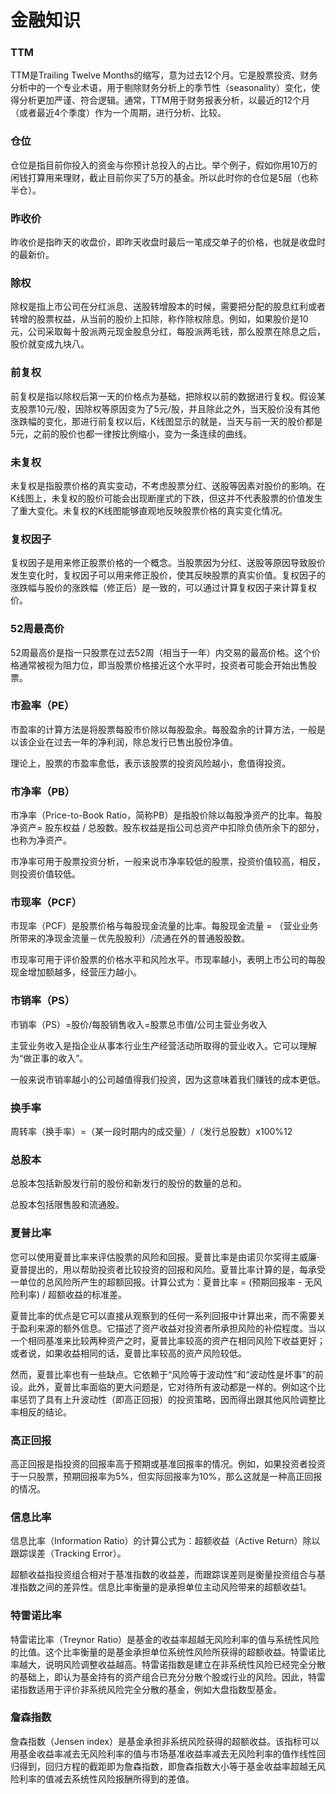 # 金融知识

### TTM

TTM是Trailing Twelve Months的缩写，意为过去12个月。它是股票投资、财务分析中的一个专业术语，用于剔除财务分析上的季节性（seasonality）变化，使得分析更加严谨、符合逻辑。通常，TTM用于财务报表分析，以最近的12个月（或者最近4个季度）作为一个周期，进行分析、比较。

### 仓位

仓位是指目前你投入的资金与你预计总投入的占比。举个例子，假如你用10万的闲钱打算用来理财，截止目前你买了5万的基金。所以此时你的仓位是5层（也称半仓）。

###  昨收价

昨收价是指昨天的收盘价，即昨天收盘时最后一笔成交单子的价格，也就是收盘时的最新价。

### 除权

除权是指上市公司在分红派息、送股转增股本的时候，需要把分配的股息红利或者转增的股票权益，从当前的股价上扣除，称作除权除息。例如，如果股价是10元，公司采取每十股派两元现金股息分红，每股派两毛钱，那么股票在除息之后，股价就变成九块八。

### 前复权

前复权是指以除权后第一天的价格点为基础，把除权以前的数据进行复权。假设某支股票10元/股，因除权等原因变为了5元/股，并且除此之外，当天股价没有其他涨跌幅的变化，那进行前复权以后，K线图显示的就是，当天与前一天的股价都是5元，之前的股价也都一律按比例缩小，变为一条连续的曲线。

### 未复权

未复权是指股票价格的真实变动，不考虑股票分红、送股等因素对股价的影响。在K线图上，未复权的股价可能会出现断崖式的下跌，但这并不代表股票的价值发生了重大变化。未复权的K线图能够直观地反映股票价格的真实变化情况。

### 复权因子

复权因子是用来修正股票价格的一个概念。当股票因为分红、送股等原因导致股价发生变化时，复权因子可以用来修正股价，使其反映股票的真实价值。复权因子的涨跌幅与股价的涨跌幅（修正后）是一致的，可以通过计算复权因子来计算复权价。

### 52周最高价

52周最高价是指一只股票在过去52周（相当于一年）内交易的最高价格。这个价格通常被视为阻力位，即当股票价格接近这个水平时，投资者可能会开始出售股票。

### 市盈率（PE）

市盈率的计算方法是将股票每股市价除以每股盈余。每股盈余的计算方法，一般是以该企业在过去一年的净利润，除总发行已售出股份净值。

理论上，股票的市盈率愈低，表示该股票的投资风险越小，愈值得投资。

### 市净率（PB）

市净率（Price-to-Book Ratio，简称PB）是指股价除以每股净资产的比率。每股净资产= 股东权益 / 总股数。股东权益是指公司总资产中扣除负债所余下的部分，也称为净资产。

市净率可用于股票投资分析，一般来说市净率较低的股票，投资价值较高，相反，则投资价值较低。

### 市现率（PCF）

市现率（PCF）是股票价格与每股现金流量的比率。每股现金流量 = （营业业务所带来的净现金流量－优先股股利）/流通在外的普通股股数。

市现率可用于评价股票的价格水平和风险水平。市现率越小，表明上市公司的每股现金增加额越多，经营压力越小。

### 市销率（PS）

市销率（PS）=股价/每股销售收入=股票总市值/公司主营业务收入

主营业务收入是指企业从事本行业生产经营活动所取得的营业收入。它可以理解为“做正事的收入”。

一般来说市销率越小的公司越值得我们投资，因为这意味着我们赚钱的成本更低。

### 换手率

周转率（换手率）=（某一段时期内的成交量）/（发行总股数）x100%12

### 总股本

总股本包括新股发行前的股份和新发行的股份的数量的总和。

总股本包括限售股和流通股。

### 夏普比率

您可以使用夏普比率来评估股票的风险和回报。夏普比率是由诺贝尔奖得主威廉·夏普提出的，用以帮助投资者比较投资的回报和风险。夏普比率计算的是，每承受一单位的总风险所产生的超额回报。计算公式为：夏普比率 = (预期回报率 - 无风险利率) / 超额收益的标准差。

夏普比率的优点是它可以直接从观察到的任何一系列回报中计算出来，而不需要关于盈利来源的额外信息。它描述了资产收益对投资者所承担风险的补偿程度。当以一个相同基准来比较两种资产之时，夏普比率较高的资产在相同风险下收益更好；或者说，如果收益相同的话，夏普比率较高的资产风险较低。

然而，夏普比率也有一些缺点。它依赖于“风险等于波动性”和“波动性是坏事”的前设。此外，夏普比率面临的更大问题是，它对待所有波动都是一样的。例如这个比率惩罚了具有上升波动性（即高正回报）的投资策略，因而得出跟其他风险调整比率相反的结论。

### 高正回报

高正回报是指投资的回报率高于预期或基准回报率的情况。例如，如果投资者投资于一只股票，预期回报率为5%，但实际回报率为10%，那么这就是一种高正回报的情况。

### 信息比率

信息比率（Information Ratio）的计算公式为：超额收益（Active Return）除以跟踪误差（Tracking Error）。

超额收益指投资组合相对于基准指数的收益差，而跟踪误差则是衡量投资组合与基准指数之间的差异性。信息比率衡量的是承担单位主动风险带来的超额收益1。

### 特雷诺比率

特雷诺比率（Treynor Ratio）是基金的收益率超越无风险利率的值与系统性风险的比值。这个比率衡量的是基金承担单位系统性风险所获得的超额收益。特雷诺比率越大，说明风险调整收益越高。特雷诺指数是建立在非系统性风险已经完全分散的基础上，即认为基金持有的资产组合已充分分散个股或行业的风险。因此，特雷诺指数适用于评价非系统风险完全分散的基金，例如大盘指数型基金。

### 詹森指数

詹森指数（Jensen index）是基金承担非系统风险获得的超额收益。该指标可以用基金收益率减去无风险利率的值与市场基准收益率减去无风险利率的值作线性回归得到，回归方程的截距即为詹森指数，即詹森指数大小等于基金收益率超越无风险利率的值减去系统性风险报酬所得到的差值。